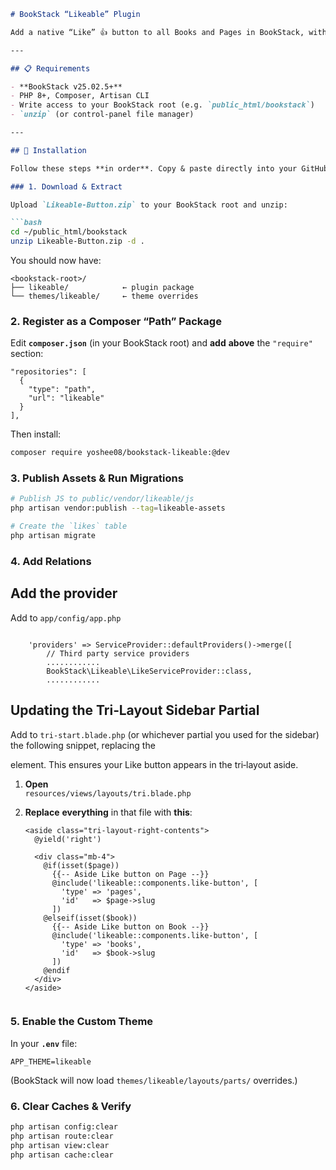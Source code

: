```markdown
# BookStack “Likeable” Plugin

Add a native “Like” 👍 button to all Books and Pages in BookStack, with real-time counts and Like/Unlike toggling.

---

## 📋 Requirements

- **BookStack v25.02.5+**  
- PHP 8+, Composer, Artisan CLI  
- Write access to your BookStack root (e.g. `public_html/bookstack`)  
- `unzip` (or control-panel file manager)  

---

## 🚀 Installation

Follow these steps **in order**. Copy & paste directly into your GitHub README.

### 1. Download & Extract

Upload `Likeable-Button.zip` to your BookStack root and unzip:

```bash
cd ~/public_html/bookstack
unzip Likeable-Button.zip -d .
```

You should now have:

```
<bookstack-root>/
├── likeable/            ← plugin package
└── themes/likeable/     ← theme overrides
```

### 2. Register as a Composer “Path” Package

Edit **`composer.json`** (in your BookStack root) and **add** **above** the `"require"` section:

```jsonc
"repositories": [
  {
    "type": "path",
    "url": "likeable"
  }
],
```

Then install:

```bash
composer require yoshee08/bookstack-likeable:@dev
```

### 3. Publish Assets & Run Migrations

```bash
# Publish JS to public/vendor/likeable/js
php artisan vendor:publish --tag=likeable-assets

# Create the `likes` table
php artisan migrate
```

### 4. Add  Relations

## Add the provider
Add to `app/config/app.php`
```blade

    'providers' => ServiceProvider::defaultProviders()->merge([
        // Third party service providers
        ............
        BookStack\Likeable\LikeServiceProvider::class,
        ............
```
## Updating the Tri‐Layout Sidebar Partial

Add to `tri-start.blade.php` (or whichever partial you used for the sidebar) the following snippet, replacing the <aside> element. This ensures your Like button appears in the tri‐layout aside.

1. **Open**  
   `resources/views/layouts/tri.blade.php`

2. **Replace** **everything** in that file with **this**:

   ```blade
   <aside class="tri-layout-right-contents">
     @yield('right')

     <div class="mb-4">
       @if(isset($page))
         {{-- Aside Like button on Page --}}
         @include('likeable::components.like-button', [
           'type' => 'pages',
           'id'   => $page->slug
         ])
       @elseif(isset($book))
         {{-- Aside Like button on Book --}}
         @include('likeable::components.like-button', [
           'type' => 'books',
           'id'   => $book->slug
         ])
       @endif
     </div>
   </aside>


### 5. Enable the Custom Theme

In your **`.env`** file:

```dotenv
APP_THEME=likeable
```

(BookStack will now load `themes/likeable/layouts/parts/` overrides.)

### 6. Clear Caches & Verify

```bash
php artisan config:clear
php artisan route:clear
php artisan view:clear
php artisan cache:clear
```

